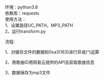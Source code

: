 
环境：python3.8  
依赖库：requests  
使用方法：  
1、设置路径UC_PATH，MP3_PATH  
2、运行transform.py  


流程:  

1、对缓存文件的数据和0xa3(163)进行异或(^)运算  

2、用歌曲ID用网易云提供的API去获取歌曲信息  

3、数据保存为mp3文件  
